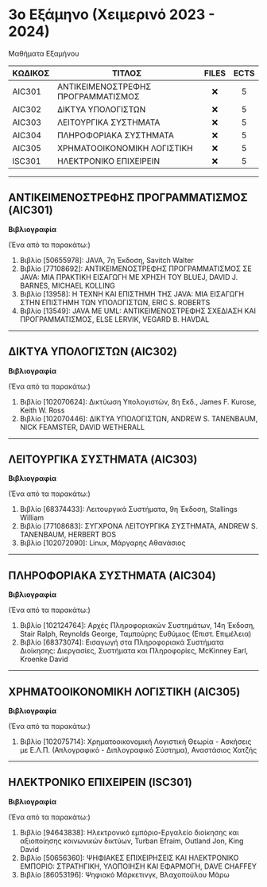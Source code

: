 # 3ο Εξάμηνο (Χειμερινό 2023 - 2024)
Μαθήματα Εξαμήνου

| ΚΩΔΙΚΟΣ      | ΤΙΤΛΟΣ                                | FILES | ECTS |
| --------- | ------------------------------------ | :----: | :--: |
| AIC301 | ΑΝΤΙΚΕΙΜΕΝΟΣΤΡΕΦΗΣ ΠΡΟΓΡΑΜΜΑΤΙΣΜΟΣ             | ❌    | 5    |
| AIC302 | ΔΙΚΤΥΑ ΥΠΟΛΟΓΙΣΤΩΝ    | ❌ | 5    |
| AIC303 | ΛΕΙΤΟΥΡΓΙΚΑ ΣΥΣΤΗΜΑΤΑ                      | ❌  | 5    |
| AIC304 | ΠΛΗΡΟΦΟΡΙΑΚΑ ΣΥΣΤΗΜΑΤΑ                 | ❌    | 5    |
| AIC305 | ΧΡΗΜΑΤΟΟΙΚΟΝΟΜΙΚΗ ΛΟΓΙΣΤΙΚΗ    | ❌ | 5    |
| ISC301 | ΗΛΕΚΤΡΟΝΙΚΟ ΕΠΙΧΕΙΡΕΙΝ              | ❌    | 5    |
***
## ΑΝΤΙΚΕΙΜΕΝΟΣΤΡΕΦΗΣ ΠΡΟΓΡΑΜΜΑΤΙΣΜΟΣ (AIC301)
**Βιβλιογραφία**

(Ένα από τα παρακάτω:)

1. Βιβλίο [50655978]: JAVA, 7η Έκδοση, Savitch Walter
2. Βιβλίο [77108692]: ΑΝΤΙΚΕΙΜΕΝΟΣΤΡΕΦΗΣ ΠΡΟΓΡΑΜΜΑΤΙΣΜΟΣ ΣΕ JAVA: ΜΙΑ ΠΡΑΚΤΙΚΗ ΕΙΣΑΓΩΓΗ ΜΕ ΧΡΗΣΗ ΤΟΥ BLUEJ, DAVID J. BARNES, MICHAEL KOLLING
3. Βιβλίο [13958]: Η ΤΕΧΝΗ ΚΑΙ ΕΠΙΣΤΗΜΗ ΤΗΣ JAVA: ΜΙΑ ΕΙΣΑΓΩΓΗ ΣΤΗΝ ΕΠΙΣΤΗΜΗ ΤΩΝ ΥΠΟΛΟΓΙΣΤΩΝ, ERIC S. ROBERTS
4. Βιβλίο [13549]: JAVA ΜΕ UML: ΑΝΤΙΚΕΙΜΕΝΟΣΤΡΕΦΗΣ ΣΧΕΔΙΑΣΗ ΚΑΙ ΠΡΟΓΡΑΜΜΑΤΙΣΜΟΣ, ELSE LERVIK, VEGARD B. HAVDAL
***
## ΔΙΚΤΥΑ ΥΠΟΛΟΓΙΣΤΩΝ (AIC302)
**Βιβλιογραφία**

(Ένα από τα παρακάτω:)

1. Βιβλίο [102070624]: Δικτύωση Υπολογιστών, 8η Εκδ., James F. Kurose, Keith W. Ross
2. Βιβλίο [102070446]: ΔΙΚΤΥΑ ΥΠΟΛΟΓΙΣΤΩΝ, ANDREW S. TANENBAUM, NICK FEAMSTER, DAVID WETHERALL
***
## ΛΕΙΤΟΥΡΓΙΚΑ ΣΥΣΤΗΜΑΤΑ (AIC303)
**Βιβλιογραφία**

(Ένα από τα παρακάτω:)

1. Βιβλίο [68374433]: Λειτουργικά Συστήματα, 9η Έκδοση, Stallings William
2. Βιβλίο [77108683]: ΣΥΓΧΡΟΝΑ ΛΕΙΤΟΥΡΓΙΚΑ ΣΥΣΤΗΜΑΤΑ, ANDREW S. TANENBAUM, HERBERT BOS
3. Βιβλίο [102072090]: Linux, Μάργαρης Αθανάσιος
***
## ΠΛΗΡΟΦΟΡΙΑΚΑ ΣΥΣΤΗΜΑΤΑ (AIC304)
**Βιβλιογραφία**

(Ένα από τα παρακάτω:)

1. Βιβλίο [102124764]: Αρχές Πληροφοριακών Συστημάτων, 14η Έκδοση, Stair Ralph, Reynolds George, Ταμπούρης Ευθύμιος (Επιστ. Επιμέλεια)
2. Βιβλίο [68373074]: Εισαγωγή στα Πληροφοριακά Συστήματα Διοίκησης: Διεργασίες, Συστήματα και Πληροφορίες, McKinney Earl, Kroenke David
***
## ΧΡΗΜΑΤΟΟΙΚΟΝΟΜΙΚΗ ΛΟΓΙΣΤΙΚΗ (AIC305)
**Βιβλιογραφία**

(Ένα από τα παρακάτω:)

1. Βιβλίο [102075714]: Χρηματοοικονομική Λογιστική Θεωρία - Ασκήσεις με Ε.Λ.Π. (Απλογραφικό - Διπλογραφικό Σύστημα), Αναστάσιος Χατζής
***
## ΗΛΕΚΤΡΟΝΙΚΟ ΕΠΙΧΕΙΡΕΙΝ (ISC301)
**Βιβλιογραφία**

(Ένα από τα παρακάτω:)

1. Βιβλίο [94643838]: Ηλεκτρονικό εμπόριο-Εργαλείο διοίκησης και αξιοποίησης κοινωνικών δικτύων, Turban Efraim, Outland Jon, King David     
2. Βιβλίο [50656360]: ΨΗΦΙΑΚΕΣ ΕΠΙΧΕΙΡΗΣΕΙΣ ΚΑΙ ΗΛΕΚΤΡΟΝΙΚΟ ΕΜΠΟΡΙΟ: ΣΤΡΑΤΗΓΙΚΗ, ΥΛΟΠΟΙΗΣΗ ΚΑΙ ΕΦΑΡΜΟΓΗ, DAVE CHAFFEY
3. Βιβλίο [86053196]: Ψηφιακό Μάρκετινγκ, Βλαχοπούλου Μάρω
